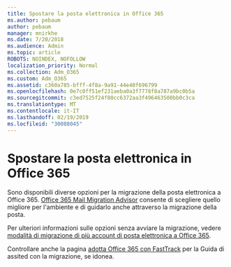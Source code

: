 ```yaml
---
title: Spostare la posta elettronica in Office 365
ms.author: pebaum
author: pebaum
manager: mnirkhe
ms.date: 7/20/2018
ms.audience: Admin
ms.topic: article
ROBOTS: NOINDEX, NOFOLLOW
localization_priority: Normal
ms.collection: Adm_O365
ms.custom: Adm_O365
ms.assetid: c360a785-bfff-4f8a-9a91-44e40f696799
ms.openlocfilehash: 0e7c0ff51ef231aeba0a3f7778f8a787a9bc0b5a
ms.sourcegitcommit: c3ed7525f24f80cc6372aa3f496463500bb0c3ca
ms.translationtype: MT
ms.contentlocale: it-IT
ms.lasthandoff: 02/19/2019
ms.locfileid: "30088045"
---
```

# <a name="move-email-to-office-365"></a>Spostare la posta elettronica in Office 365

Sono disponibili diverse opzioni per la migrazione della posta elettronica a Office 365. [Office 365 Mail Migration Advisor](https://aka.ms/alchemyinsight-mailmigrationadvisor) consente di scegliere quello migliore per l'ambiente e di guidarlo anche attraverso la migrazione della posta. 
  
Per ulteriori informazioni sulle opzioni senza avviare la migrazione, vedere [modalità di migrazione di più account di posta elettronica a Office 365](https://support.office.com/article/0a4913fe-60fb-498f-9155-a86516418842).

Controllare anche la pagina [adotta Office 365 con FastTrack](https://www.microsoft.com/fasttrack/microsoft-365/office-365) per la Guida di assited con la migrazione, se idonea.
  

